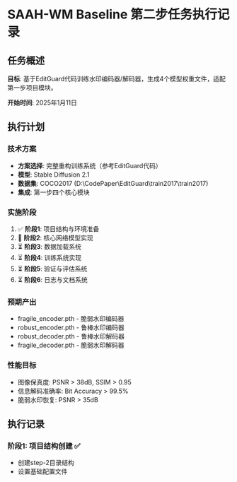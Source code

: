 # SAAH-WM Baseline 第二步任务执行记录

## 任务概述

**目标**: 基于EditGuard代码训练水印编码器/解码器，生成4个模型权重文件，适配第一步项目模块。

**开始时间**: 2025年1月11日

## 执行计划

### 技术方案
- **方案选择**: 完整重构训练系统（参考EditGuard代码）
- **模型**: Stable Diffusion 2.1
- **数据集**: COCO2017 (D:\CodePaper\EditGuard\train2017\train2017)
- **集成**: 第一步四个核心模块

### 实施阶段
1. ✅ **阶段1**: 项目结构与环境准备
2. 🔄 **阶段2**: 核心网络模型实现
3. ⏳ **阶段3**: 数据加载系统
4. ⏳ **阶段4**: 训练系统实现
5. ⏳ **阶段5**: 验证与评估系统
6. ⏳ **阶段6**: 日志与文档系统

### 预期产出
- fragile_encoder.pth - 脆弱水印编码器
- robust_encoder.pth - 鲁棒水印编码器  
- robust_decoder.pth - 鲁棒水印解码器
- fragile_decoder.pth - 脆弱水印解码器

### 性能目标
- 图像保真度: PSNR > 38dB, SSIM > 0.95
- 信息解码准确率: Bit Accuracy > 99.5%
- 脆弱水印恢复: PSNR > 35dB

## 执行记录

### 阶段1: 项目结构创建 ✅
- 创建step-2目录结构
- 设置基础配置文件
